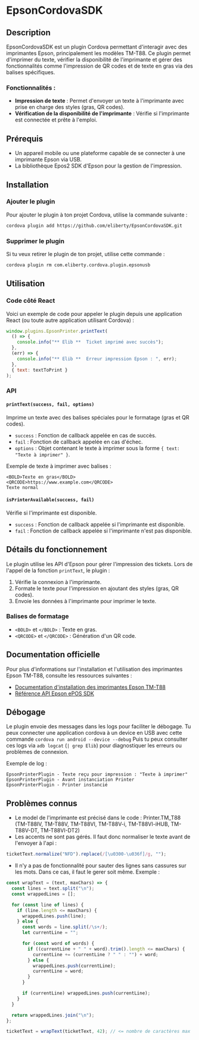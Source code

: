 # EpsonCordovaSDK

## Description

EpsonCordovaSDK est un plugin Cordova permettant d'interagir avec des imprimantes Epson, principalement les modèles TM-T88. Ce plugin permet d'imprimer du texte, vérifier la disponibilité de l'imprimante et gérer des fonctionnalités comme l'impression de QR codes et de texte en gras via des balises spécifiques.

### Fonctionnalités :

- **Impression de texte** : Permet d'envoyer un texte à l'imprimante avec prise en charge des styles (gras, QR codes).
- **Vérification de la disponibilité de l'imprimante** : Vérifie si l'imprimante est connectée et prête à l'emploi.

## Prérequis

- Un appareil mobile ou une plateforme capable de se connecter à une imprimante Epson via USB.
- La bibliothèque Epos2 SDK d'Epson pour la gestion de l'impression.

## Installation

### Ajouter le plugin

Pour ajouter le plugin à ton projet Cordova, utilise la commande suivante :

```bash
cordova plugin add https://github.com/eliberty/EpsonCordovaSDK.git
```

### Supprimer le plugin

Si tu veux retirer le plugin de ton projet, utilise cette commande :

```bash
cordova plugin rm com.eliberty.cordova.plugin.epsonusb
```

## Utilisation

### Code côté React

Voici un exemple de code pour appeler le plugin depuis une application React (ou toute autre application utilisant Cordova) :

```javascript
window.plugins.EpsonPrinter.printText(
  () => {
    console.info("** Elib **  Ticket imprimé avec succès");
  },
  (err) => {
    console.info("** Elib **  Erreur impression Epson : ", err);
  },
  { text: textToPrint }
);
```

### API

#### `printText(success, fail, options)`

Imprime un texte avec des balises spéciales pour le formatage (gras et QR codes).

- `success` : Fonction de callback appelée en cas de succès.
- `fail` : Fonction de callback appelée en cas d'échec.
- `options` : Objet contenant le texte à imprimer sous la forme `{ text: "Texte à imprimer" }`.

Exemple de texte à imprimer avec balises :

```plaintext
<BOLD>Texte en gras</BOLD>
<QRCODE>https://www.example.com</QRCODE>
Texte normal
```

#### `isPrinterAvailable(success, fail)`

Vérifie si l'imprimante est disponible.

- `success` : Fonction de callback appelée si l'imprimante est disponible.
- `fail` : Fonction de callback appelée si l'imprimante n'est pas disponible.

## Détails du fonctionnement

Le plugin utilise les API d'Epson pour gérer l'impression des tickets. Lors de l'appel de la fonction `printText`, le plugin :

1. Vérifie la connexion à l'imprimante.
2. Formate le texte pour l'impression en ajoutant des styles (gras, QR codes).
3. Envoie les données à l'imprimante pour imprimer le texte.

### Balises de formatage

- `<BOLD>` et `</BOLD>` : Texte en gras.
- `<QRCODE>` et `</QRCODE>` : Génération d'un QR code.

## Documentation officielle

Pour plus d'informations sur l'installation et l'utilisation des imprimantes Epson TM-T88, consulte les ressources suivantes :

- [Documentation d'installation des imprimantes Epson TM-T88](https://support.epson.net/setupnavi/?PINF=swlist&OSC=MI&LG2=FR&MKN=TM-T88VI)
- [Référence API Epson ePOS SDK](https://download4.epson.biz/sec_pubs/pos/reference_en/epos_and/ref_epos_sdk_and_en_printerclass_printer.html)

## Débogage

Le plugin envoie des messages dans les logs pour faciliter le débogage.
Tu peux connecter une application cordova à un device en USB avec cette commande `cordova run android --device --debug`
Puis tu peux consulter ces logs via `adb logcat` (`| grep Elib`) pour diagnostiquer les erreurs ou problèmes de connexion.

Exemple de log :

```plaintext
EpsonPrinterPlugin - Texte reçu pour impression : "Texte à imprimer"
EpsonPrinterPlugin - Avant instanciation Printer
EpsonPrinterPlugin - Printer instancié
```

## Problèmes connus

- Le model de l'imprimante est précisé dans le code : Printer.TM_T88 (TM-T88IV, TM-T88V, TM-T88VI, TM-T88V-i, TM-T88VI-iHUB, TM-T88V-DT, TM-T88VI-DT2)
- Les accents ne sont pas gérés. Il faut donc normaliser le texte avant de l'envoyer à l'api :

```javascript
ticketText.normalize("NFD").replace(/[\u0300-\u036f]/g, "");
```

- Il n'y a pas de fonctionnalité pour sauter des lignes sans cassures sur les mots.
  Dans ce cas, il faut le gerer soit même. Exemple :

```javascript
const wrapText = (text, maxChars) => {
  const lines = text.split("\n");
  const wrappedLines = [];

  for (const line of lines) {
    if (line.length <= maxChars) {
      wrappedLines.push(line);
    } else {
      const words = line.split(/\s+/);
      let currentLine = "";

      for (const word of words) {
        if ((currentLine + " " + word).trim().length <= maxChars) {
          currentLine += (currentLine ? " " : "") + word;
        } else {
          wrappedLines.push(currentLine);
          currentLine = word;
        }
      }

      if (currentLine) wrappedLines.push(currentLine);
    }
  }

  return wrappedLines.join("\n");
};

ticketText = wrapText(ticketText, 42); // <= nombre de caractères max
```
